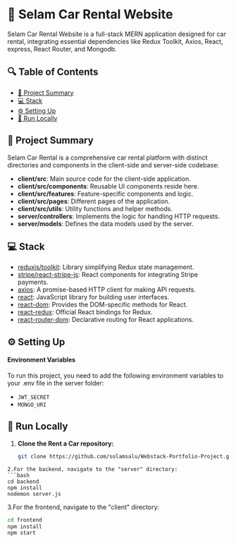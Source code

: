 # 📌 Selam Car Rental Website

Selam Car Rental Website is a full-stack MERN application designed for car rental, integrating essential dependencies like Redux Toolkit, Axios, React, express, React Router, and Mongodb.

## 🔍 Table of Contents

- [📝 Project Summary](#-project-summary)
- [💻 Stack](#-stack)
- [⚙️ Setting Up](#-setting-up)
- [🚀 Run Locally](#-run-locally)

## 📝 Project Summary

Selam Car Rental is a comprehensive car rental platform with distinct directories and components in the client-side and server-side codebase:

- **client/src**: Main source code for the client-side application.
- **client/src/components**: Reusable UI components reside here.
- **client/src/features**: Feature-specific components and logic.
- **client/src/pages**: Different pages of the application.
- **client/src/utils**: Utility functions and helper methods.
- **server/controllers**: Implements the logic for handling HTTP requests.
- **server/models**: Defines the data models used by the server.

## 💻 Stack

- [reduxjs/toolkit](https://redux-toolkit.js.org/): Library simplifying Redux state management.
- [stripe/react-stripe-js](https://github.com/stripe/react-stripe-js): React components for integrating Stripe payments.
- [axios](https://axios-http.com/): A promise-based HTTP client for making API requests.
- [react](https://reactjs.org/): JavaScript library for building user interfaces.
- [react-dom](https://reactjs.org/docs/react-dom.html): Provides the DOM-specific methods for React.
- [react-redux](https://react-redux.js.org/): Official React bindings for Redux.
- [react-router-dom](https://reactrouter.com/web/guides/quick-start): Declarative routing for React applications.

## ⚙️ Setting Up

#### Environment Variables

To run this project, you need to add the following environment variables to your .env file in the server folder:

- `JWT_SECRET`
- `MONGO_URI`

## 🚀 Run Locally

1. **Clone the Rent a Car repository:**
   ```sh
   git clone https://github.com/solamsalu/Webstack-Portfolio-Project.git
   ```

````
2.For the backend, navigate to the "server" directory:
```bash
cd backend
npm install
nodemon server.js
````

3.For the frontend, navigate to the "client" directory:

```bash
cd frontend
npm install
npm start
```

